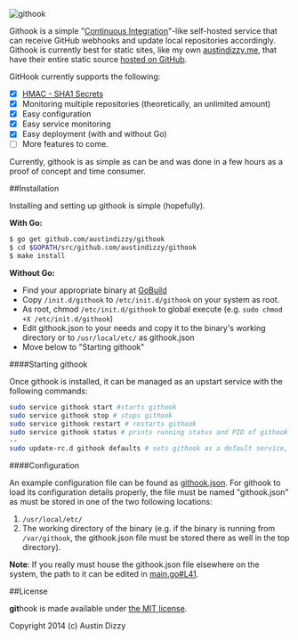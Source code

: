 ![githook](https://cloud.githubusercontent.com/assets/2718133/4896295/bc003450-63f7-11e4-92fb-6875b5525e0c.png)


Githook is a simple "[Continuous Integration](http://en.wikipedia.org/wiki/Continuous_integration)"-like self-hosted service that can receive GitHub webhooks and update local repositories accordingly. Githook is currently best for static sites, like my own [austindizzy.me](https://austindizzy.me), that have their entire static source [hosted on GitHub](https://github.com/AustinDizzy/austindizzy.me).

GitHook currently supports the following:

 - [x] [HMAC - SHA1 Secrets](https://developer.github.com/webhooks/securing/)
 - [x] Monitoring multiple repositories (theoretically, an unlimited amount)
 - [x] Easy configuration
 - [x] Easy service monitoring
 - [x] Easy deployment (with and without Go)
 - [ ] More features to come.
 
Currently, githook is as simple as can be and was done in a few hours as a proof of concept and time consumer.
 
 
##Installation
 
Installing and setting up githook is simple (hopefully).
 
__With Go:__
 
```bash
$ go get github.com/austindizzy/githook
$ cd $GOPATH/src/github.com/austindizzy/githook
$ make install
```
 
__Without Go:__
 
 * Find your appropriate binary at [GoBuild](http://gobuild.io/github.com/austindizzy/githook)
 * Copy `/init.d/githook` to `/etc/init.d/githook` on your system as root.
 * As root, chmod `/etc/init.d/githook` to global execute (e.g. `sudo chmod +X /etc/init.d/githook`)
 * Edit githook.json to your needs and copy it to the binary's working directory or to `/usr/local/etc/` as githook.json
 * Move below to "Starting githook"
 
####Starting githook
 
Once githook is installed, it can be managed as an upstart service with the following commands:
```bash
sudo service githook start #starts githook
sudo service githook stop # stops githook
sudo service githook restart # restarts githook
sudo service githook status # prints running status and PID of githook
--
sudo update-rc.d githook defaults # sets githook as a default service, runs on system boot
```
 
####Configuration
 
An example configuration file can be found as [githook.json](githook.json). For githook to load its configuration details properly, the file must be named "githook.json" as must be stored in one of the two following locations:
 1. `/usr/local/etc/`
 2. The working directory of the binary (e.g. if the binary is running from `/var/githook`, the githook.json file must be stored there as well in the top directory).
  
**Note**: If you really must house the githook.json file elsewhere on the system, the path to it can be edited in [main.go#L41](main.go#L41).
  
##License
  
**git**​hook is made available under [the MIT license](LICENSE).
  
Copyright 2014 (c) Austin Dizzy
